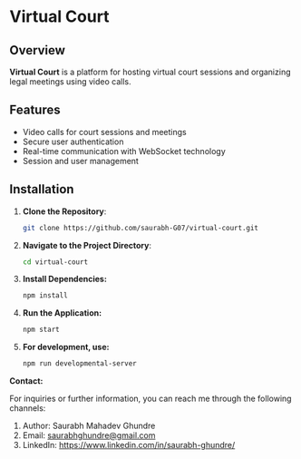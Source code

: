 # Virtual Court

## Overview

**Virtual Court** is a platform for hosting virtual court sessions and organizing legal meetings using video calls.

## Features

- Video calls for court sessions and meetings
- Secure user authentication
- Real-time communication with WebSocket technology
- Session and user management

## Installation

1. **Clone the Repository**:
   ```bash
   git clone https://github.com/saurabh-G07/virtual-court.git
2. **Navigate to the Project Directory**:
   ```bash
   cd virtual-court
3. **Install Dependencies:**
   ```bash
   npm install
4. **Run the Application:**
   ```bash
   npm start

5. **For development, use:**
   ```bash
   npm run developmental-server 


**Contact:**

For inquiries or further information, you can reach me through the following channels:
1. Author: Saurabh Mahadev Ghundre
2. Email: saurabhghundre@gmail.com
3. LinkedIn: https://www.linkedin.com/in/saurabh-ghundre/
